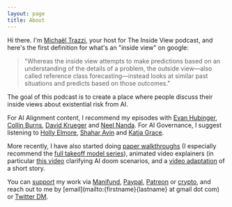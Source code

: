 ```yaml
---
layout: page
title: About
---
```


Hi there. I'm [Michaël Trazzi](https://michaeltrazzi.com), your host for The Inside View podcast, and here's the first definition for what's an "inside view" on google:

> "Whereas the inside view attempts to make predictions based on an understanding of the details of a problem, the outside view—also called reference class forecasting—instead looks at similar past situations and predicts based on those outcomes."

The goal of this podcast is to create a place where people discuss their inside views about existential risk from AI.

For AI Alignment content, I recommend my episodes with [Evan Hubinger](https://theinsideview.ai/evan2), [Collin Burns](https://theinsideview.ai/collin), [David Krueger](https://theinsideview.ai/david) and [Neel Nanda](https://theinsideview.ai/neel). For AI Governance, I suggest listening to [Holly Elmore](https://theinsideview.ai/holly), [Shahar Avin](https://theinsideview.ai/shahar) and [Katja Grace](https://theinsideview.ai/katja).

More recently, I have also started doing [paper walkthroughs](https://theinsideview.ai/walkthroughs) (I especially recommend the [full takeoff model series](https://theinsideview.ai/walkthroughs#ai-timelines)), animated video explainers (in particular [this video](https://theinsideview.ai/explainers#paul-christianos-views-on-ai-doom-ft-robert-miles) clarifying AI doom scenarios, and a [video adaptation](https://youtu.be/tpcA5T5QS30) of a short story.

You can [support](https://theinsideview.ai/donate) my work via [Manifund](https://manifund.org/projects/making-52-ai-alignment-video-explainers-and-podcasts), [Paypal](https://paypal.me/michaeltrazzi), [Patreon](https://www.patreon.com/theinsideview) or [crypto](https://theinsideview.ai/donate), and reach out to me by [email](mailto:{firstname}{lastname} at gmail dot com) or [Twitter DM](https://twitter.com/MichaelTrazzi).
